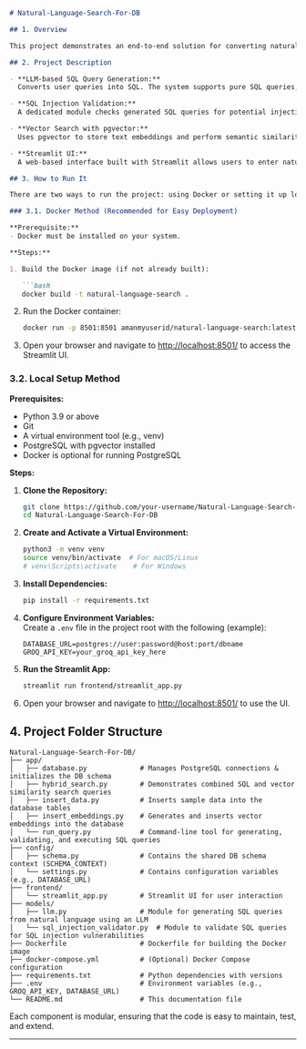 

```markdown
# Natural-Language-Search-For-DB

## 1. Overview

This project demonstrates an end-to-end solution for converting natural language queries into SQL using an LLM. It integrates SQL injection validation and vector-based semantic search (using pgvector) to execute and retrieve data from a PostgreSQL database. A Streamlit UI provides an interactive interface for users to enter queries and view results.

## 2. Project Description

- **LLM-based SQL Query Generation:**  
  Converts user queries into SQL. The system supports pure SQL queries, vector similarity search queries, and hybrid queries that combine both approaches.

- **SQL Injection Validation:**  
  A dedicated module checks generated SQL queries for potential injection vulnerabilities to ensure that only safe queries are executed.

- **Vector Search with pgvector:**  
  Uses pgvector to store text embeddings and perform semantic similarity searches, improving the accuracy of query results.

- **Streamlit UI:**  
  A web-based interface built with Streamlit allows users to enter natural language queries and view results in real time.

## 3. How to Run It

There are two ways to run the project: using Docker or setting it up locally.

### 3.1. Docker Method (Recommended for Easy Deployment)

**Prerequisite:**  
- Docker must be installed on your system.

**Steps:**

1. Build the Docker image (if not already built):

   ```bash
   docker build -t natural-language-search .
   ```

2. Run the Docker container:

   ```bash
   docker run -p 8501:8501 amanmyuserid/natural-language-search:latest
   ```

3. Open your browser and navigate to [http://localhost:8501/](http://localhost:8501/) to access the Streamlit UI.

### 3.2. Local Setup Method

**Prerequisites:**  
- Python 3.9 or above  
- Git  
- A virtual environment tool (e.g., venv)  
- PostgreSQL with pgvector installed  
- Docker is optional for running PostgreSQL

**Steps:**

1. **Clone the Repository:**

   ```bash
   git clone https://github.com/your-username/Natural-Language-Search-For-DB.git
   cd Natural-Language-Search-For-DB
   ```

2. **Create and Activate a Virtual Environment:**

   ```bash
   python3 -m venv venv
   source venv/bin/activate  # For macOS/Linux
   # venv\Scripts\activate    # For Windows
   ```

3. **Install Dependencies:**

   ```bash
   pip install -r requirements.txt
   ```

4. **Configure Environment Variables:**  
   Create a `.env` file in the project root with the following (example):

   ```
   DATABASE_URL=postgres://user:password@host:port/dbname
   GROQ_API_KEY=your_groq_api_key_here
   ```

5. **Run the Streamlit App:**

   ```bash
   streamlit run frontend/streamlit_app.py
   ```

6. Open your browser and navigate to [http://localhost:8501/](http://localhost:8501/) to use the UI.

## 4. Project Folder Structure

```
Natural-Language-Search-For-DB/
├── app/
│   ├── database.py             # Manages PostgreSQL connections & initializes the DB schema
│   ├── hybrid_search.py        # Demonstrates combined SQL and vector similarity search queries
│   ├── insert_data.py          # Inserts sample data into the database tables
│   ├── insert_embeddings.py    # Generates and inserts vector embeddings into the database
│   └── run_query.py            # Command-line tool for generating, validating, and executing SQL queries
├── config/
│   ├── schema.py               # Contains the shared DB schema context (SCHEMA_CONTEXT)
│   └── settings.py             # Contains configuration variables (e.g., DATABASE_URL)
├── frontend/
│   └── streamlit_app.py        # Streamlit UI for user interaction
├── models/
│   ├── llm.py                  # Module for generating SQL queries from natural language using an LLM
│   └── sql_injection_validator.py  # Module to validate SQL queries for SQL injection vulnerabilities
├── Dockerfile                  # Dockerfile for building the Docker image
├── docker-compose.yml          # (Optional) Docker Compose configuration
├── requirements.txt            # Python dependencies with versions
├── .env                        # Environment variables (e.g., GROQ_API_KEY, DATABASE_URL)
└── README.md                   # This documentation file
```

Each component is modular, ensuring that the code is easy to maintain, test, and extend.

---
```

